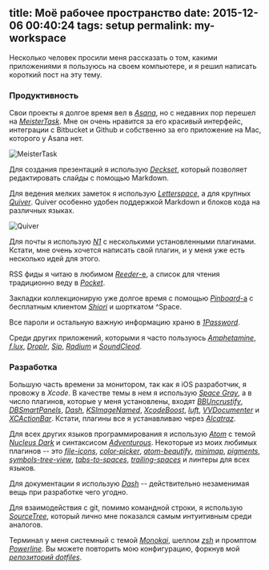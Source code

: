 title: Моё рабочее пространство
date: 2015-12-06 00:40:24
tags: setup
permalink: my-workspace
---

Несколько человек просили меня рассказать о том, какими приложениями я пользуюсь на своем компьютере, и я решил написать короткий пост на эту тему.

<!-- more -->

### Продуктивность

Свои проекты я долгое время вел в [*Asana*](https://asana.com), но с недавних пор перешел на [*MeisterTask*](https://www.meistertask.com/). Мне он очень нравится за его красивый интерфейс, интеграции с Bitbucket и Github и собственно за его приложение на Mac, которого у Asana нет.

![MeisterTask](/images/meistertask.png)

Для создания презентаций я использую [*Deckset*](https://www.decksetapp.com/), который позволяет редактировать слайды с помощью Markdown.

Для ведения мелких заметок я использую [*Letterspace*](https://programmerbird.com/letterspace/), а для крупных [*Quiver*](http://happenapps.com/#quiver). Quiver особенно удобен поддержкой Markdown и блоков кода на различных языках.

![Quiver](/images/quiver.png)

Для почты я использую [*N1*](https://github.com/nylas/N1) с несколькими установленными плагинами. Кстати, мне очень хочется написать свой плагин, и у меня уже есть несколько идей для этого.

RSS фиды я читаю в любимом [*Reeder*-е](http://reederapp.com/), а список для чтения традиционно веду в [*Pocket*](https://getpocket.com/).

Закладки коллекционирую уже долгое время с помощью [*Pinboard*-а](https://pinboard.in) с бесплатным клиентом [*Shiori*](https://aki-null.net/shiori/) и шорткатом ^Space.

Все пароли и остальную важную информацию храню в [*1Password*](https://agilebits.com/onepassword).

Среди других приложений, которыми я часто пользуюсь [*Amphetamine*](https://itunes.apple.com/us/app/amphetamine/id937984704?mt=12), [*f.lux*](https://justgetflux.com/), [*Droplr*](http://droplr.com/), [*Sip*](https://itunes.apple.com/us/app/sip/id507257563?mt=12), [*Radium*](https://itunes.apple.com/app/id597611879?mt=12) и [*SoundCleod*](https://github.com/salomvary/soundcleod).

### Разработка

Большую часть времени за монитором, так как я iOS разработчик, я провожу в *Xcode*. В качестве темы в нем я использую [*Space Gray*](https://github.com/zdne/spacegray-xcode), а в число плагинов, которые у меня установлены, входят [*BBUncrustify*](https://github.com/benoitsan/BBUncrustifyPlugin-Xcode), [*DBSmartPanels*](https://github.com/chaingarden/DBSmartPanels/), [*Dash*](https://github.com/omz/Dash-Plugin-for-Xcode), [*KSImageNamed*](https://github.com/ksuther/KSImageNamed-Xcode), [*XcodeBoost*](https://github.com/fortinmike/XcodeBoost), [*luft*](https://github.com/k0nserv/luft), [*VVDocumenter*](https://github.com/onevcat/VVDocumenter-Xcode) и [*XCActionBar*](https://github.com/pdcgomes/XCActionBar). Кстати, плагины все я устанавливаю через [*Alcatraz*](https://github.com/supermarin/Alcatraz).

Для всех других языков программирования я использую [*Atom*](https://atom.io/) с темой [*Nucleus Dark*](https://atom.io/themes/nucleus-dark-ui) и синтаксисом [*Adventurous*](https://atom.io/themes/adventurous-syntax). Некоторые из моих любимых плагинов -- это [*file-icons*](https://atom.io/packages/file-icons), [*color-picker*](https://atom.io/packages/color-picker), [*atom-beautify*](https://atom.io/packages/atom-beautify), [*minimap*](https://atom.io/packages/minimap), [*pigments*](https://atom.io/packages/pigments), [*symbols-tree-view*](https://atom.io/packages/symbols-tree-view), [*tabs-to-spaces*](https://atom.io/packages/tabs-to-spaces), [*trailing-spaces*](https://atom.io/packages/trailing-spaces) и линтеры для всех языков.

Для документации я использую [*Dash*](https://kapeli.com/dash) -- действительно незаменимая вещь при разработке чего угодно.

Для взаимодействия с git, помимо командной строки, я использую [*SourceTree*](https://www.sourcetreeapp.com/), который лично мне показался самым интуитивным среди аналогов.

Терминал у меня системный с темой [*Monokai*](https://github.com/stephenway/monokai.terminal), шеллом [*zsh*](http://ohmyz.sh/) и промптом [*Powerline*](https://github.com/milkbikis/powerline-shell). Вы можете повторить мою конфигурацию, форкнув мой [*репозиторий dotfiles*](https://github.com/yenbekbay/dotfiles).
